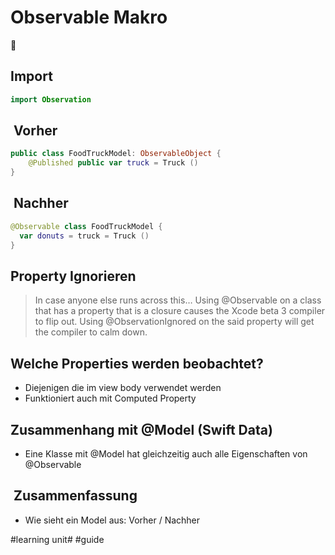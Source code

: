 # Observable Makro
👀

## Import

```swift
import Observation
```

##  Vorher

```swift
public class FoodTruckModel: ObservableObject {
	@Published public var truck = Truck ()
}
```

##  Nachher

```swift
@Observable class FoodTruckModel {    
  var donuts = truck = Truck ()
}
```


## Property Ignorieren

> In case anyone else runs across this… Using @Observable on a class that has a property that is a closure causes the Xcode beta 3 compiler to flip out. Using @ObservationIgnored on the said property will get the compiler to calm down.


## Welche Properties werden beobachtet?

- Diejenigen die im view body verwendet werden
- Funktioniert auch mit Computed Property

## Zusammenhang mit @Model (Swift Data)
- Eine Klasse mit @Model hat gleichzeitig auch alle Eigenschaften von @Observable

##  Zusammenfassung
- Wie sieht ein Model aus: Vorher / Nachher


#learning unit# #guide